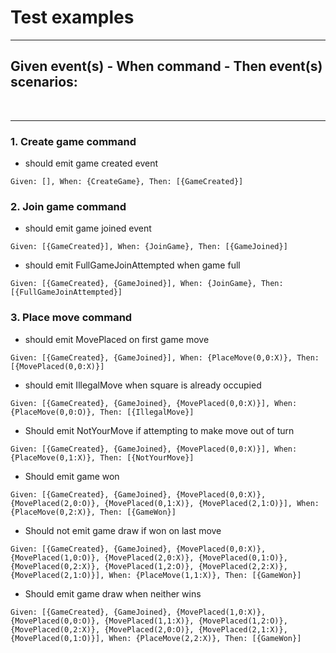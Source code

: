 # Test examples
<hr />

## Given event(s) - When command - Then event(s) scenarios:
<br />
<hr />

### 1. Create game command

- should emit game created event
```
Given: [], When: {CreateGame}, Then: [{GameCreated}]
```

### 2. Join game command

- should emit game joined event
```
Given: [{GameCreated}], When: {JoinGame}, Then: [{GameJoined}]
```
- should emit FullGameJoinAttempted when game full
```
Given: [{GameCreated}, {GameJoined}], When: {JoinGame}, Then: [{FullGameJoinAttempted}]
```

### 3. Place move command

- should emit MovePlaced on first game move
```
Given: [{GameCreated}, {GameJoined}], When: {PlaceMove(0,0:X)}, Then: [{MovePlaced(0,0:X)}]
```
- should emit IllegalMove when square is already occupied
```
Given: [{GameCreated}, {GameJoined}, {MovePlaced(0,0:X)}], When: {PlaceMove(0,0:O)}, Then: [{IllegalMove}]
```
- Should emit NotYourMove if attempting to make move out of turn
```
Given: [{GameCreated}, {GameJoined}, {MovePlaced(0,0:X)}], When: {PlaceMove(0,1:X)}, Then: [{NotYourMove}]
```
- Should emit game won
```
Given: [{GameCreated}, {GameJoined}, {MovePlaced(0,0:X)}, {MovePlaced(2,0:O)}, {MovePlaced(0,1:X)}, {MovePlaced(2,1:O)}], When: {PlaceMove(0,2:X)}, Then: [{GameWon}]
```
- Should not emit game draw if won on last move
```
Given: [{GameCreated}, {GameJoined}, {MovePlaced(0,0:X)}, {MovePlaced(1,0:O)}, {MovePlaced(2,0:X)}, {MovePlaced(0,1:O)}, {MovePlaced(0,2:X)}, {MovePlaced(1,2:O)}, {MovePlaced(2,2:X)}, {MovePlaced(2,1:O)}], When: {PlaceMove(1,1:X)}, Then: [{GameWon}]
```
- Should emit game draw when neither wins
```
Given: [{GameCreated}, {GameJoined}, {MovePlaced(1,0:X)}, {MovePlaced(0,0:O)}, {MovePlaced(1,1:X)}, {MovePlaced(1,2:O)}, {MovePlaced(0,2:X)}, {MovePlaced(2,0:O)}, {MovePlaced(2,1:X)}, {MovePlaced(0,1:O)}], When: {PlaceMove(2,2:X)}, Then: [{GameWon}]
```